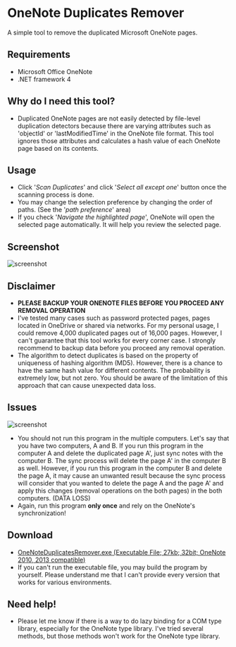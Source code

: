 OneNote Duplicates Remover
==========================
A simple tool to remove the duplicated Microsoft OneNote pages.

Requirements
------------
* Microsoft Office OneNote
* .NET framework 4 

Why do I need this tool?
-----------
* Duplicated OneNote pages are not easily detected by file-level duplication detectors because there are varying attributes such as 'objectId' or 'lastModifiedTime' in the OneNote file format. This tool ignores those attributes and calculates a hash value of each OneNote page based on its contents.

Usage
-----
* Click '*Scan Duplicates*' and click '*Select all except one*' button once the scanning process is done.
* You may change the selection preference by changing the order of paths. (See the '*path preference*' area)
* If you check '*Navigate the highlighted page*', OneNote will open the selected page automatically. It will help you review the selected page.

Screenshot
----------
![screenshot](https://raw.githubusercontent.com/relue2718/onenote-duplicates-remover/master/screenshot/1.png)

Disclaimer
----------
* **PLEASE BACKUP YOUR ONENOTE FILES BEFORE YOU PROCEED ANY REMOVAL OPERATION**
* I've tested many cases such as password protected pages, pages located in OneDrive or shared via networks. For my personal usage, I could remove 4,000 duplicated pages out of 16,000 pages. However, I can't guarantee that this tool works for every corner case. I strongly recommend to backup data before you proceed any removal operation.
* The algorithm to detect duplicates is based on the property of uniqueness of hashing algorithm (MD5). However, there is a chance to have the same hash value for different contents. The probability is extremely low, but not zero. You should be aware of the limitation of this approach that can cause unexpected data loss.

Issues
--------
![screenshot](https://raw.githubusercontent.com/relue2718/onenote-duplicates-remover/master/screenshot/2.png)

* You should not run this program in the multiple computers. Let's say that you have two computers, A and B. If you run this program in the computer A and delete the duplicated page A', just sync notes with the computer B. The sync process will delete the page A' in the computer B as well. However, if you run this program in the computer B and delete the page A, it may cause an unwanted result because the sync process will consider that you wanted to delete the page A and the page A' and apply this changes (removal operations on the both pages) in the both computers. (DATA LOSS)
* Again, run this program **only once** and rely on the OneNote's synchronization!

Download
--------
* [OneNoteDuplicatesRemover.exe (Executable File; 27kb; 32bit; OneNote 2010, 2013 compatible)](https://github.com/relue2718/onenote-duplicates-remover/raw/master/publish/OneNoteDuplicatesRemover.exe)
* If you can't run the executable file, you may build the program by yourself. Please understand me that I can't provide every version that works for various environments.

Need help!
----------
* Please let me know if there is a way to do lazy binding for a COM type library, especially for the OneNote type library. I've tried several methods, but those methods won't work for the OneNote type library.
